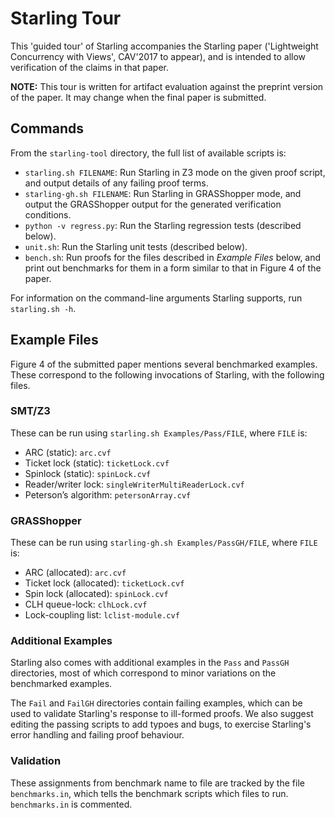 # Starling Tour

This 'guided tour' of Starling accompanies the Starling paper
('Lightweight Concurrency with Views', CAV'2017 to appear), and is intended
to allow verification of the claims in that paper.

**NOTE:** This tour is written for artifact evaluation against the preprint
version of the paper.  It may change when the final paper is submitted.

## Commands

From the `starling-tool` directory, the full list of available scripts is:

* `starling.sh FILENAME`: Run Starling in Z3 mode on the given proof script,
  and output details of any failing proof terms.
* `starling-gh.sh FILENAME`: Run Starling in GRASShopper mode, and output
  the GRASShopper output for the generated verification conditions.
* `python -v regress.py`: Run the Starling regression tests (described below).
* `unit.sh`: Run the Starling unit tests (described below).
* `bench.sh`: Run proofs for the files described in _Example Files_ below,
  and print out benchmarks for them in a form similar to that in Figure 4
  of the paper.

For information on the command-line arguments Starling supports, run
`starling.sh -h`.

## Example Files

Figure 4 of the submitted paper mentions several benchmarked examples.
These correspond to the following invocations of Starling, with the
following files.

### SMT/Z3

These can be run using `starling.sh Examples/Pass/FILE`, where `FILE` is:

* ARC (static): `arc.cvf`
* Ticket lock (static): `ticketLock.cvf`
* Spinlock (static): `spinLock.cvf`
* Reader/writer lock: `singleWriterMultiReaderLock.cvf`
* Peterson’s algorithm: `petersonArray.cvf`

### GRASShopper

These can be run using `starling-gh.sh Examples/PassGH/FILE`, where `FILE` is:

* ARC (allocated): `arc.cvf`
* Ticket lock (allocated): `ticketLock.cvf`
* Spin lock (allocated): `spinLock.cvf`
* CLH queue-lock: `clhLock.cvf`
* Lock-coupling list: `lclist-module.cvf`

### Additional Examples

Starling also comes with additional examples in the `Pass` and `PassGH`
directories, most of which correspond to minor variations on the benchmarked
examples.

The `Fail` and `FailGH` directories contain failing examples, which can be
used to validate Starling's response to ill-formed proofs.  We also suggest
editing the passing scripts to add typoes and bugs, to exercise Starling's
error handling and failing proof behaviour.

### Validation

These assignments from benchmark name to file are tracked by the file
`benchmarks.in`, which tells the benchmark scripts which files to run.
`benchmarks.in` is commented.
